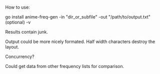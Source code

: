 How to use:

  go install
  anime-freq-gen -in "dir_or_subfile" -out "/path/to/output.txt" (optional) -v


Results contain junk.

Output could be more nicely formated.
  Half width characters destroy the layout.

Concurrency?

Could get data from other frequency lists for comparison.

